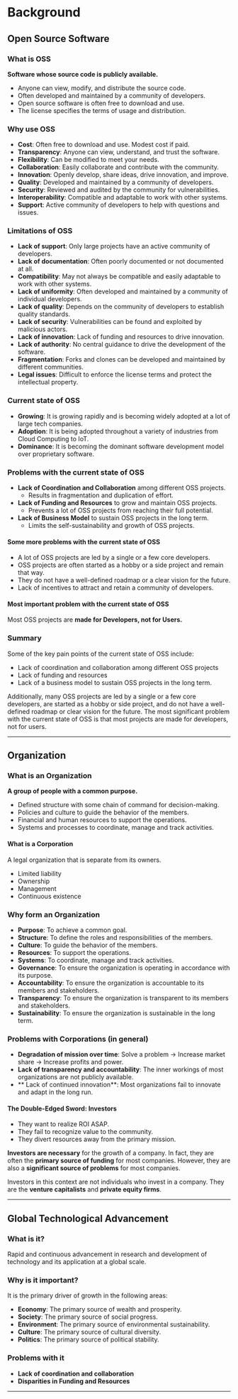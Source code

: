 # Background

## Open Source Software

### What is OSS

**Software whose source code is publicly available.**

- Anyone can view, modify, and distribute the source code.
- Often developed and maintained by a community of developers.
- Open source software is often free to download and use.
- The license specifies the terms of usage and distribution.

### Why use OSS

- **Cost**: Often free to download and use. Modest cost if paid.
- **Transparency**: Anyone can view, understand, and trust the software.
- **Flexibility**: Can be modified to meet your needs.
- **Collaboration**: Easily collaborate and contribute with the community.
- **Innovation**: Openly develop, share ideas, drive innovation, and improve.
- **Quality**: Developed and maintained by a community of developers.
- **Security**: Reviewed and audited by the community for vulnerabilities.
- **Interoperability**: Compatible and adaptable to work with other systems.
- **Support**: Active community of developers to help with questions and issues.

### Limitations of OSS

- **Lack of support**: Only large projects have an active community of developers.
- **Lack of documentation**: Often poorly documented or not documented at all.
- **Compatibility**: May not always be compatible and easily adaptable to work with other systems.
- **Lack of uniformity**: Often developed and maintained by a community of individual developers.
- **Lack of quality**: Depends on the community of developers to establish quality standards.
- **Lack of security**: Vulnerabilities can be found and exploited by malicious actors.
- **Lack of innovation**: Lack of funding and resources to drive innovation.
- **Lack of authority**: No central guidance to drive the development of the software.
- **Fragmentation**: Forks and clones can be developed and maintained by different communities.
- **Legal issues**: Difficult to enforce the license terms and protect the intellectual property.

### Current state of OSS

- **Growing**: It is growing rapidly and is becoming widely adopted at a lot of large tech companies.
- **Adoption**: It is being adopted throughout a variety of industries from Cloud Computing to IoT.
- **Dominance**: It is becoming the dominant software development model over proprietary software.

### Problems with the current state of OSS

- **Lack of Coordination and Collaboration** among different OSS projects.
  - Results in fragmentation and duplication of effort.
- **Lack of Funding and Resources** to grow and maintain OSS projects.
  - Prevents a lot of OSS projects from reaching their full potential.
- **Lack of Business Model** to sustain OSS projects in the long term.
  - Limits the self-sustainability and growth of OSS projects.

#### Some more problems with the current state of OSS

- A lot of OSS projects are led by a single or a few core developers.
- OSS projects are often started as a hobby or a side project and remain that way.
- They do not have a well-defined roadmap or a clear vision for the future.
- Lack of incentives to attract and retain a community of developers.

#### Most important problem with the current state of OSS

Most OSS projects are **made for Developers, not for Users.**

### Summary

Some of the key pain points of the current state of OSS include:
- Lack of coordination and collaboration among different OSS projects
- Lack of funding and resources
- Lack of a business model to sustain OSS projects in the long term. 

Additionally, many OSS projects are led by a single or a few core developers, are started as a hobby or side project, and do not have a well-defined roadmap or clear vision for the future.
The most significant problem with the current state of OSS is that most projects are made for developers, not for users.

---

## Organization

### What is an Organization

**A group of people with a common purpose.**

- Defined structure with some chain of command for decision-making.
- Policies and culture to guide the behavior of the members.
- Financial and human resources to support the operations.
- Systems and processes to coordinate, manage and track activities.

#### What is a Corporation

A legal organization that is separate from its owners.

- Limited liability
- Ownership
- Management
- Continuous existence

### Why form an Organization

- **Purpose**: To achieve a common goal.
- **Structure**: To define the roles and responsibilities of the members.
- **Culture**: To guide the behavior of the members.
- **Resources**: To support the operations.
- **Systems**: To coordinate, manage and track activities.
- **Governance**: To ensure the organization is operating in accordance with its purpose.
- **Accountability**: To ensure the organization is accountable to its members and stakeholders.
- **Transparency**: To ensure the organization is transparent to its members and stakeholders.
- **Sustainability**: To ensure the organization is sustainable in the long term.

### Problems with Corporations (in general)

- **Degradation of mission over time**: Solve a problem -> Increase market share -> Increase profits and power.
- **Lack of transparency and accountability**: The inner workings of most organizations are not publicly available.
- ** Lack of continued innovation**: Most organizations fail to innovate and adapt in the long run.

#### The Double-Edged Sword: Investors

- They want to realize ROI ASAP.
- They fail to recognize value to the community.
- They divert resources away from the primary mission.

**Investors are necessary** for the growth of a company.
In fact, they are often the **primary source of funding** for most companies.
However, they are also a **significant source of problems** for most companies.

Investors in this context are not individuals who invest in a company.
They are the **venture capitalists** and **private equity firms**.

---

## Global Technological Advancement

### What is it?

Rapid and continuous advancement in research and development of technology and its application at a global scale.

### Why is it important?

It is the primary driver of growth in the following areas:
- **Economy**: The primary source of wealth and prosperity.
- **Society**: The primary source of social progress.
- **Environment**: The primary source of environmental sustainability.
- **Culture**: The primary source of cultural diversity.
- **Politics**: The primary source of political stability.

### Problems with it

- **Lack of coordination and collaboration**
- **Disparities in Funding and Resources**

---
